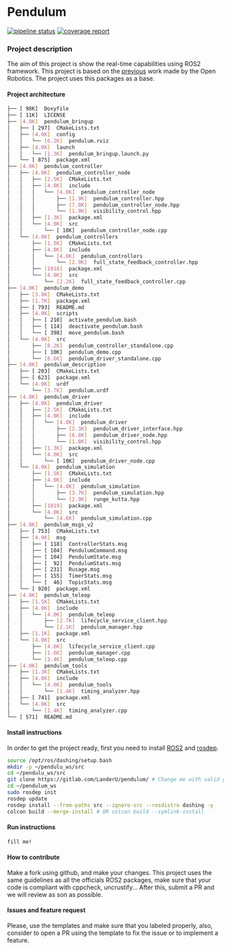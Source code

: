 # Pendulum

[![pipeline status](https://gitlab.com/LanderU/pendulum/badges/master/pipeline.svg)](https://gitlab.com/LanderU/pendulum/commits/master)
[![coverage report](https://gitlab.com/LanderU/pendulum/badges/master/coverage.svg)](https://gitlab.com/LanderU/pendulum/commits/master)


### Project description

The aim of this project is show the real-time capabilities using ROS2 framework. This project is based on the [previous](https://index.ros.org/doc/ros2/Tutorials/Real-Time-Programming/) work made by the Open Robotics. The project uses this packages as a base.

#### Project architecture

```bash
├── [ 98K]  Doxyfile
├── [ 11K]  LICENSE
├── [4.0K]  pendulum_bringup
│   ├── [ 297]  CMakeLists.txt
│   ├── [4.0K]  config
│   │   └── [6.2K]  pendulum.rviz
│   ├── [4.0K]  launch
│   │   └── [1.3K]  pendulum_bringup.launch.py
│   └── [ 875]  package.xml
├── [4.0K]  pendulum_controller
│   ├── [4.0K]  pendulum_controller_node
│   │   ├── [2.5K]  CMakeLists.txt
│   │   ├── [4.0K]  include
│   │   │   └── [4.0K]  pendulum_controller_node
│   │   │       ├── [1.9K]  pendulum_controller.hpp
│   │   │       ├── [7.0K]  pendulum_controller_node.hpp
│   │   │       └── [1.9K]  visibility_control.hpp
│   │   ├── [1.3K]  package.xml
│   │   └── [4.0K]  src
│   │       └── [ 10K]  pendulum_controller_node.cpp
│   └── [4.0K]  pendulum_controllers
│       ├── [1.5K]  CMakeLists.txt
│       ├── [4.0K]  include
│       │   └── [4.0K]  pendulum_controllers
│       │       └── [2.9K]  full_state_feedback_controller.hpp
│       ├── [1018]  package.xml
│       └── [4.0K]  src
│           └── [2.2K]  full_state_feedback_controller.cpp
├── [4.0K]  pendulum_demo
│   ├── [3.8K]  CMakeLists.txt
│   ├── [1.7K]  package.xml
│   ├── [ 793]  README.md
│   ├── [4.0K]  scripts
│   │   ├── [ 210]  activate_pendulum.bash
│   │   ├── [ 114]  deactivate_pendulum.bash
│   │   └── [ 398]  move_pendulum.bash
│   └── [4.0K]  src
│       ├── [8.2K]  pendulum_controller_standalone.cpp
│       ├── [ 10K]  pendulum_demo.cpp
│       └── [8.6K]  pendulum_driver_standalone.cpp
├── [4.0K]  pendulum_description
│   ├── [ 203]  CMakeLists.txt
│   ├── [ 623]  package.xml
│   └── [4.0K]  urdf
│       └── [3.7K]  pendulum.urdf
├── [4.0K]  pendulum_driver
│   ├── [4.0K]  pendulum_driver
│   │   ├── [2.5K]  CMakeLists.txt
│   │   ├── [4.0K]  include
│   │   │   └── [4.0K]  pendulum_driver
│   │   │       ├── [2.3K]  pendulum_driver_interface.hpp
│   │   │       ├── [6.8K]  pendulum_driver_node.hpp
│   │   │       └── [1.8K]  visibility_control.hpp
│   │   ├── [1.3K]  package.xml
│   │   └── [4.0K]  src
│   │       └── [ 10K]  pendulum_driver_node.cpp
│   └── [4.0K]  pendulum_simulation
│       ├── [1.5K]  CMakeLists.txt
│       ├── [4.0K]  include
│       │   └── [4.0K]  pendulum_simulation
│       │       ├── [3.7K]  pendulum_simulation.hpp
│       │       └── [2.9K]  runge_kutta.hpp
│       ├── [1019]  package.xml
│       └── [4.0K]  src
│           └── [4.6K]  pendulum_simulation.cpp
├── [4.0K]  pendulum_msgs_v2
│   ├── [ 753]  CMakeLists.txt
│   ├── [4.0K]  msg
│   │   ├── [ 118]  ControllerStats.msg
│   │   ├── [ 104]  PendulumCommand.msg
│   │   ├── [ 104]  PendulumState.msg
│   │   ├── [  92]  PendulumStats.msg
│   │   ├── [ 231]  Rusage.msg
│   │   ├── [ 155]  TimerStats.msg
│   │   └── [  46]  TopicStats.msg
│   └── [ 920]  package.xml
├── [4.0K]  pendulum_teleop
│   ├── [1.5K]  CMakeLists.txt
│   ├── [4.0K]  include
│   │   └── [4.0K]  pendulum_teleop
│   │       ├── [2.7K]  lifecycle_service_client.hpp
│   │       └── [2.1K]  pendulum_manager.hpp
│   ├── [1.1K]  package.xml
│   └── [4.0K]  src
│       ├── [4.6K]  lifecycle_service_client.cpp
│       ├── [1.6K]  pendulum_manager.cpp
│       └── [3.4K]  pendulum_teleop.cpp
├── [4.0K]  pendulum_tools
│   ├── [1.3K]  CMakeLists.txt
│   ├── [4.0K]  include
│   │   └── [4.0K]  pendulum_tools
│   │       └── [1.4K]  timing_analyzer.hpp
│   ├── [ 741]  package.xml
│   └── [4.0K]  src
│       └── [1.4K]  timing_analyzer.cpp
└── [ 571]  README.md
```

#### Install instructions

In order to get the project ready, first you need to install [ROS2](https://index.ros.org/doc/ros2/Installation/Dashing/) and [rosdep](http://wiki.ros.org/rosdep).


```bash
source /opt/ros/dashing/setup.bash
mkdir -p ~/pendulu_ws/src
cd ~/pendulu_ws/src
git clone https://gitlab.com/LanderU/pendulum/ # Change me with valid github URL @LanderU
cd ~/pendulum_ws
sudo rosdep init
rosdep update
rosdep install --from-paths src --ignore-src --rosdistro dashing -y
colcon build --merge-install # OR colcon build --symlink-install
```

#### Run instructions

```bash
fill me!
```

#### How to contribute

Make a fork using github, and make your changes. This project uses the same guidelines as all the officials ROS2 packages, make sure that your code is compliant with cppcheck, uncrustify...
After this, submit a PR and we will review as son as possible.

#### Issues and feature request

Please, use the templates and make sure that you labeled properly, also, consider to open a PR using the template to fix the issue or to implement a feature.
